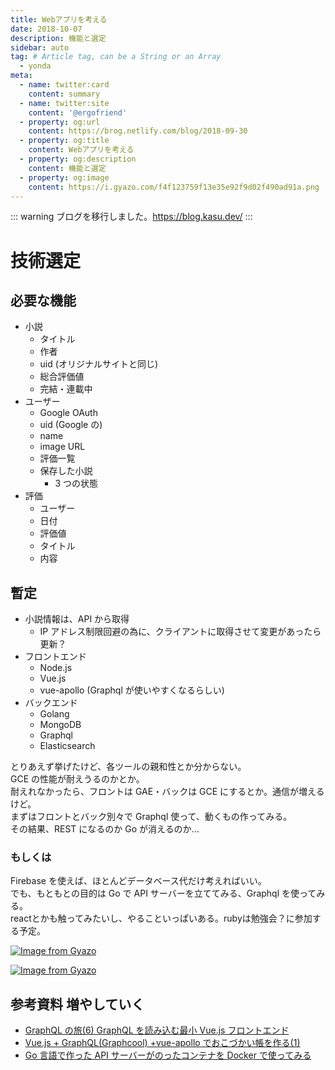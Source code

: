 ```yaml
---
title: Webアプリを考える
date: 2018-10-07
description: 機能と選定
sidebar: auto
tag: # Article tag, can be a String or an Array
  - yonda
meta:
  - name: twitter:card
    content: summary
  - name: twitter:site
    content: '@ergofriend'
  - property: og:url
    content: https://brog.netlify.com/blog/2018-09-30
  - property: og:title
    content: Webアプリを考える
  - property: og:description
    content: 機能と選定
  - property: og:image
    content: https://i.gyazo.com/f4f123759f13e35e92f9d02f490ad91a.png
---
```


::: warning
ブログを移行しました。https://blog.kasu.dev/
:::

# 技術選定

## 必要な機能

- 小説
  - タイトル
  - 作者
  - uid (オリジナルサイトと同じ)
  - 総合評価値
  - 完結・連載中
- ユーザー
  - Google OAuth
  - uid (Google の)
  - name
  - image URL
  - 評価一覧
  - 保存した小説
    - 3 つの状態
- 評価
  - ユーザー
  - 日付
  - 評価値
  - タイトル
  - 内容

## 暫定

- 小説情報は、API から取得
  - IP アドレス制限回避の為に、クライアントに取得させて変更があったら更新？
- フロントエンド
  - Node.js
  - Vue.js
  - vue-apollo (Graphql が使いやすくなるらしい)
- バックエンド
  - Golang
  - MongoDB
  - Graphql
  - Elasticsearch

とりあえず挙げたけど、各ツールの親和性とか分からない。  
GCE の性能が耐えうるのかとか。  
耐えれなかったら、フロントは GAE・バックは GCE にするとか。通信が増えるけど。  
まずはフロントとバック別々で Graphql 使って、動くもの作ってみる。  
その結果、REST になるのか Go が消えるのか...

### もしくは

Firebase を使えば、ほとんどデータベース代だけ考えればいい。  
でも、もともとの目的は Go で API サーバーを立ててみる、Graphql を使ってみる。  
reactとかも触ってみたいし、やることいっぱいある。rubyは勉強会？に参加する予定。

[![Image from Gyazo](https://i.gyazo.com/f4f123759f13e35e92f9d02f490ad91a.png)](https://gyazo.com/f4f123759f13e35e92f9d02f490ad91a)

[![Image from Gyazo](https://i.gyazo.com/66f11376a68ee8d3cbaf4f6ef1587149.png)](https://gyazo.com/66f11376a68ee8d3cbaf4f6ef1587149)

## 参考資料 増やしていく

- [GraphQL の旅(6) GraphQL を読み込む最小 Vue.js フロントエンド](https://qiita.com/Hiroyuki_OSAKI/items/2e0db565cfd5686eadf1)
- [Vue.js + GraphQL(Graphcool) +vue-apollo でおこづかい帳を作る(1)](https://medium.com/subjective/vue-js-graphql-graphcool-vue-apollo%E3%81%A7%E3%81%8A%E3%81%93%E3%81%A5%E3%81%8B%E3%81%84%E5%B8%B3%E3%82%92%E4%BD%9C%E3%82%8B-1-503dbbba3a11)
- [Go 言語で作った API サーバーがのったコンテナを Docker で使ってみる](https://kwmt27.net/2016/02/07/how-to-use-gozen-with-docker/)
